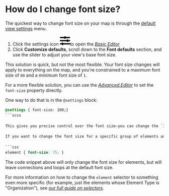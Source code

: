 # How do I change font size?

The quickest way to change font size on your map is through the [default view settings](../guides/default-view-settings.md) menu.

1. Click the settings icon ![](../icons/sliders-h.svg)to open the [_Basic Editor_](../overview/view-editors.md#basic-editor)
2. Click **Customize defaults**, scroll down to the **Font defaults** section, and use the slider to adjust your view's base font size.

This solution is quick, but not the most flexible. Your font size changes will apply to everything on the map, and you're constrained to a maximum font size of `60` and a minimum font size of `1`.

For a more flexible solution, you can use the [_Advanced Editor_](../overview/view-editors.md#advanced-editor) to set the `font-size` property directly.

One way to do that is in the `@settings` block:

````css
@settings { font-size: 100;}
```scss

This gives you precise control over the font size—you can change the `100` to any positive number. However, this solution still applies your font size to everything on the map.

If you want to change the font size for a specific group of elements and connections, you can use [_selectors_](../guides/selectors.md):

```css
element { font-size: 75; }
````

The code snippet above will only change the font size for elements, but will leave connections and loops at the default font size.

For more information on how to change the `element` selector to something even more specific (for example, just the elements whose Element Type is "Organization"), see [_our full guide on selectors_](../guides/selectors.md).
